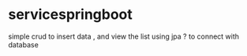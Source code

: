 # servicespringboot
simple crud to insert data , and view the list 
using jpa ? to connect with database
